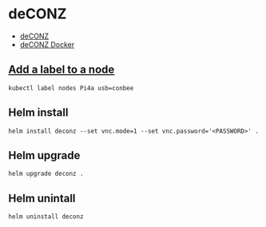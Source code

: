 # deCONZ
- [deCONZ](https://github.com/dresden-elektronik/deconz-rest-plugin)
- [deCONZ Docker](https://github.com/marthoc/docker-deconz)

## [Add a label to a node](https://kubernetes.io/docs/tasks/configure-pod-container/assign-pods-nodes/)
`kubectl label nodes Pi4a usb=conbee`

## Helm install
`helm install deconz --set vnc.mode=1 --set vnc.password='<PASSWORD>' .`

## Helm upgrade
`helm upgrade deconz .`

## Helm unintall
`helm uninstall deconz`


